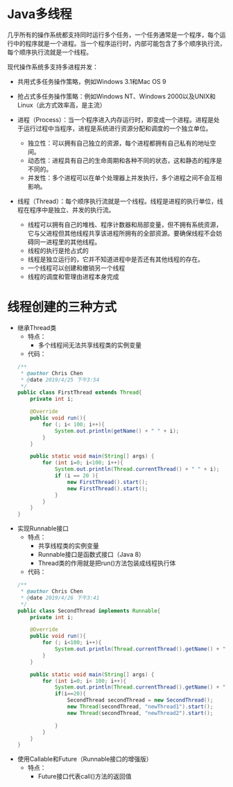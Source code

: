 Java多线程
=============

几乎所有的操作系统都支持同时运行多个任务，一个任务通常是一个程序，每个运行中的程序就是一个进程。当一个程序运行时，内部可能包含了多个顺序执行流，每个顺序执行流就是一个线程。


现代操作系统多支持多进程并发：
  + 共用式多任务操作策略，例如Windows 3.1和Mac OS 9
  + 抢占式多任务操作策略：例如Windows NT、Windows 2000以及UNIX和Linux（此方式效率高，是主流）

+ 进程（Process）：当一个程序进入内存运行时，即变成一个进程。进程是处于运行过程中当程序，进程是系统进行资源分配和调度的一个独立单位。
  + 独立性：可以拥有自己独立的资源，每个进程都拥有自己私有的地址空间。
  + 动态性：进程具有自己的生命周期和各种不同的状态，这和静态的程序是不同的。
  + 并发性：多个进程可以在单个处理器上并发执行，多个进程之间不会互相影响。
+ 线程（Thread）：每个顺序执行流就是一个线程。线程是进程的执行单位，线程在程序中是独立、并发的执行流。
  + 线程可以拥有自己的堆栈、程序计数器和局部变量，但不拥有系统资源，它与父进程但其他线程共享该进程所拥有的全部资源。要确保线程不会妨碍同一进程里的其他线程。
  + 线程的执行是抢占式的
  + 线程是独立运行的，它并不知道进程中是否还有其他线程的存在。
  + 一个线程可以创建和撤销另一个线程
  + 线程的调度和管理由进程本身完成
  

线程创建的三种方式
===============

+ 继承Thread类
  + 特点：
    + 多个线程间无法共享线程类的实例变量
  + 代码：
  ```java
  /**
   * @author Chris Chen
   * @date 2019/4/25 下午3:54
   */
  public class FirstThread extends Thread{
      private int i;
  
      @Override
      public void run(){
          for (; i< 100; i++){
              System.out.println(getName() + " " + i);
          }
      }
  
      public static void main(String[] args) {
          for (int i=0; i<100; i++){
              System.out.println(Thread.currentThread() + " " + i);
              if (i == 20 ){
                  new FirstThread().start();
                  new FirstThread().start();
              }
          }
      }
  }

  ```
+ 实现Runnable接口
  + 特点：
    + 共享线程类的实例变量
    + Runnable接口是函数式接口（Java 8）
    + Thread类的作用就是把run()方法包装成线程执行体
  + 代码：
  ```java
  /**
   * @author Chris Chen
   * @date 2019/4/26 下午3:41
   */
  public class SecondThread implements Runnable{
      private int i;
  
      @Override
      public void run(){
          for (; i<100; i++){
              System.out.println(Thread.currentThread().getName() + " " + i);
          }
      }
  
      public static void main(String[] args) {
          for (int i=0; i< 100; i++){
              System.out.println(Thread.currentThread().getName() + " " + i);
              if(i==20){
                  SecondThread secondThread = new SecondThread();
                  new Thread(secondThread, "newThread1").start();
                  new Thread(secondThread, "newThread2").start();
  
              }
          }
      }
  }

  ```
+ 使用Callable和Future（Runnable接口的增强版）
  + 特点： 
    + Future接口代表call()方法的返回值